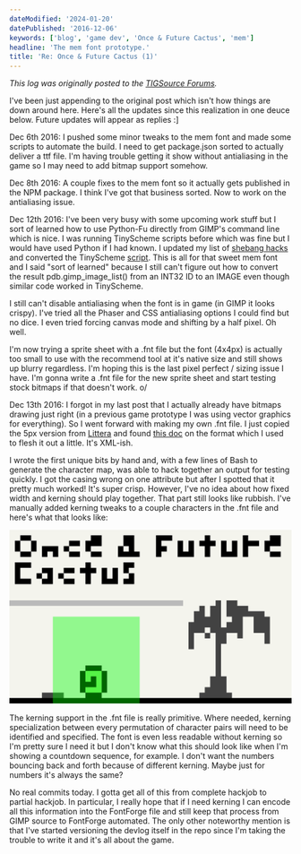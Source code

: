 ```yaml
---
dateModified: '2024-01-20'
datePublished: '2016-12-06'
keywords: ['blog', 'game dev', 'Once & Future Cactus', 'mem']
headline: 'The mem font prototype.'
title: 'Re: Once & Future Cactus (1)'
---
```


_This log was originally posted to the
[TIGSource Forums](https://forums.tigsource.com/index.php?topic=58848.msg1304474#msg1304474)._

I've been just appending to the original post which isn't how things are down
around here. Here's all the updates since this realization in one deuce below.
Future updates will appear as replies :]

Dec 6th 2016: I pushed some minor tweaks to the mem font and made some scripts
to automate the build. I need to get package.json sorted to actually deliver a
ttf file. I'm having trouble getting it show without antialiasing in the game so
I may need to add bitmap support somehow.

Dec 8th 2016: A couple fixes to the mem font so it actually gets published in
the NPM package. I think I've got that business sorted. Now to work on the
antialiasing issue.

Dec 12th 2016: I've been very busy with some upcoming work stuff but I sort of
learned how to use Python-Fu directly from GIMP's command line which is nice. I
was running TinyScheme scripts before which was fine but I would have used
Python if I had known. I updated my list of
[shebang hacks](https://github.com/niedzielski/shebang/blob/master/demo/gimp)
and converted the TinyScheme
[script](https://github.com/rndmem/mem-font/blob/master/bin/gimp-export-pngs).
This is all for that sweet mem font and I said "sort of learned" because I still
can't figure out how to convert the result pdb.gimp_image_list() from an INT32
ID to an IMAGE even though similar code worked in TinyScheme.

I still can't disable antialiasing when the font is in game (in GIMP it looks
crispy). I've tried all the Phaser and CSS antialiasing options I could find but
no dice. I even tried forcing canvas mode and shifting by a half pixel. Oh well.

I'm now trying a sprite sheet with a .fnt file but the font (4x4px) is actually
too small to use with the recommend tool at it's native size and still shows up
blurry regardless. I'm hoping this is the last pixel perfect / sizing issue I
have. I'm gonna write a .fnt file for the new sprite sheet and start testing
stock bitmaps if that doesn't work. o/

Dec 13th 2016: I forgot in my last post that I actually already have bitmaps
drawing just right (in a previous game prototype I was using vector graphics for
everything). So I went forward with making my own .fnt file. I just copied the
5px version from [Littera](http://kvazars.com/littera/) and found
[this doc](http://www.angelcode.com/products/bmfont/doc/file_format.html) on the
format which I used to flesh it out a little. It's XML-ish.

I wrote the first unique bits by hand and, with a few lines of Bash to generate
the character map, was able to hack together an output for testing quickly. I
got the casing wrong on one attribute but after I spotted that it pretty much
worked! It's super crisp. However, I've no idea about how fixed width and
kerning should play together. That part still looks like rubbish. I've manually
added kerning tweaks to a couple characters in the .fnt file and here's what
that looks like:

![](2016-12-13-font-test.png)

The kerning support in the .fnt file is really primitive. Where needed, kerning
specialization between every permutation of character pairs will need to be
identified and specified. The font is even less readable without kerning so I'm
pretty sure I need it but I don't know what this should look like when I'm
showing a countdown sequence, for example. I don't want the numbers bouncing
back and forth because of different kerning. Maybe just for numbers it's always
the same?

No real commits today. I gotta get all of this from complete hackjob to partial
hackjob. In particular, I really hope that if I need kerning I can encode all
this information into the FontForge file and still keep that process from GIMP
source to FontForge automated. The only other noteworthy mention is that I've
started versioning the devlog itself in the repo since I'm taking the trouble to
write it and it's all about the game.

